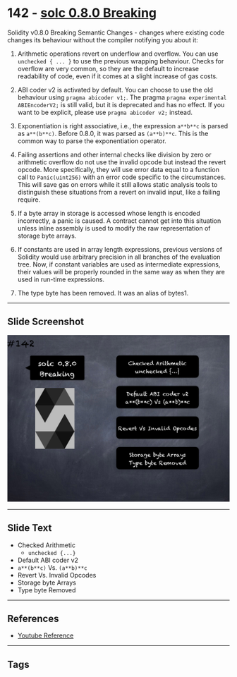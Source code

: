 # 142 - [solc 0.8.0 Breaking](solc%200.8.0%20Breaking.md)
Solidity v0.8.0 Breaking Semantic Changes - changes where existing code changes its behaviour without the compiler notifying you about it:

1.  Arithmetic operations revert on underflow and overflow. You can use `unchecked { ... }` to use the previous wrapping behaviour. Checks for overflow are very common, so they are the default to increase readability of code, even if it comes at a slight increase of gas costs.
    
2.  ABI coder v2 is activated by default. You can choose to use the old behaviour using `pragma abicoder v1;`. The pragma `pragma experimental ABIEncoderV2;` is still valid, but it is deprecated and has no effect. If you want to be explicit, please use `pragma abicoder v2;` instead.
    
3.  Exponentiation is right associative, i.e., the expression `a**b**c` is parsed as `a**(b**c)`. Before 0.8.0, it was parsed as `(a**b)**c`. This is the common way to parse the exponentiation operator.
    
4.  Failing assertions and other internal checks like division by zero or arithmetic overflow do not use the invalid opcode but instead the revert opcode. More specifically, they will use error data equal to a function call to `Panic(uint256)` with an error code specific to the circumstances. This will save gas on errors while it still allows static analysis tools to distinguish these situations from a revert on invalid input, like a failing require.
    
5.  If a byte array in storage is accessed whose length is encoded incorrectly, a panic is caused. A contract cannot get into this situation unless inline assembly is used to modify the raw representation of storage byte arrays.
    
6.  If constants are used in array length expressions, previous versions of Solidity would use arbitrary precision in all branches of the evaluation tree. Now, if constant variables are used as intermediate expressions, their values will be properly rounded in the same way as when they are used in run-time expressions.
    
7.  The type byte has been removed. It was an alias of bytes1.

___
## Slide Screenshot
![142.png](../images/solidity201/142.png)
___
## Slide Text
- Checked Arithmetic
	- `unchecked {...}`
- Default ABI coder v2
- `a**(b**c)` Vs. `(a**b)**c`
- Revert Vs. Invalid Opcodes
- Storage byte Arrays
- Type byte Removed
___
## References
- [Youtube Reference](https://youtu.be/C0zBhTgppLQ?t=137)
___
## Tags